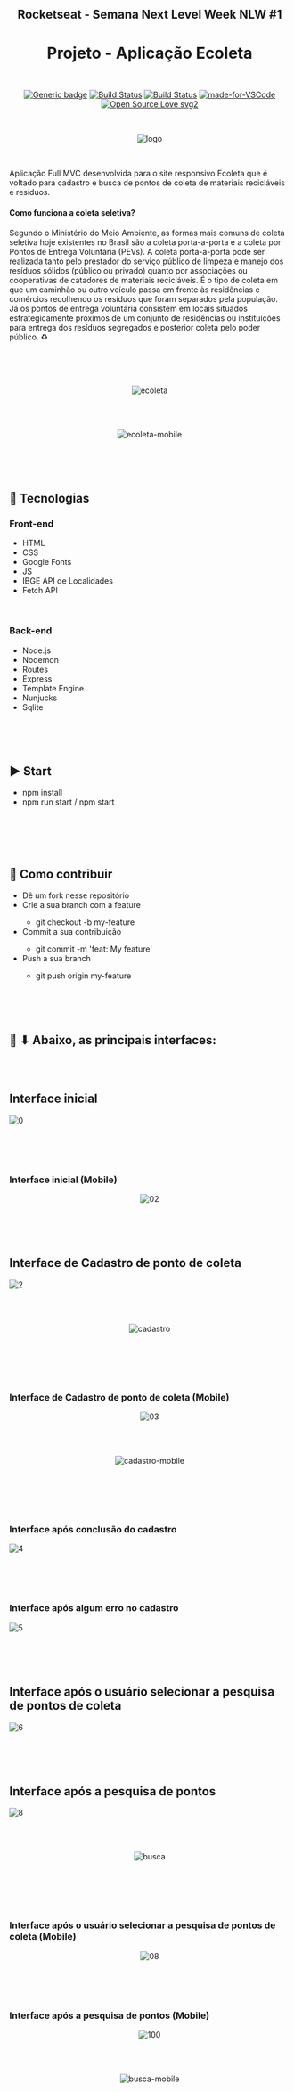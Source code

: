 <div align="center">  

## Rocketseat - Semana Next Level Week NLW #1
# Projeto - Aplicação Ecoleta

</div>

<br>

<div align="center">

[![Generic badge](https://img.shields.io/badge/Made%20by-Renan%20Borba-purple.svg)](https://shields.io/) [![Build Status](https://img.shields.io/github/stars/RenanBorba/ecoleta.svg)](https://github.com/RenanBorba/ecoleta) [![Build Status](https://img.shields.io/github/forks/RenanBorba/ecoleta.svg)](https://github.com/RenanBorba/ecoleta) [![made-for-VSCode](https://img.shields.io/badge/Made%20for-VSCode-1f425f.svg)](https://code.visualstudio.com/) [![Open Source Love svg2](https://badges.frapsoft.com/os/v2/open-source.svg?v=103)](https://github.com/ellerbrock/open-source-badges/)

</div>

<br>

<div align="center">

![logo](https://user-images.githubusercontent.com/48495838/84052952-a14bcd00-a987-11ea-86ea-5fa647764c5d.png)

</div>

<br>

Aplicação Full MVC desenvolvida para o site responsivo Ecoleta que é voltado para cadastro e busca de pontos de coleta de materiais recicláveis e resíduos.
#### Como funciona a coleta seletiva?

Segundo o Ministério do Meio Ambiente, as formas mais comuns de coleta seletiva hoje existentes no Brasil são a coleta porta-a-porta e a coleta por Pontos de Entrega Voluntária (PEVs). A coleta porta-a-porta pode ser realizada tanto pelo prestador do serviço público de limpeza e manejo dos resíduos sólidos (público ou privado) quanto por associações ou cooperativas de catadores de materiais recicláveis. É o tipo de coleta em que um caminhão ou outro veículo passa em frente às residências e comércios recolhendo os resíduos que foram separados pela população.<br>
Já os pontos de entrega voluntária consistem em locais situados estrategicamente próximos de um conjunto de residências ou instituições para entrega dos resíduos segregados e posterior coleta pelo poder público. ♻️

<br><br><br>

<div align="center">
  
![ecoleta](https://user-images.githubusercontent.com/48495838/86255485-8c7ce680-bb8d-11ea-9616-b077c71ee093.png)

<br><br>

![ecoleta-mobile](https://user-images.githubusercontent.com/48495838/84701574-9ebf1980-af2b-11ea-9ce5-c074e0e5801d.png)

</div>

<br><br><br>

## :rocket: Tecnologias
### Front-end
<ul>
  <li>HTML</li>
  <li>CSS</li>
  <li>Google Fonts</li>
  <li>JS</li>
  <li>IBGE API de Localidades</li>
  <li>Fetch API</li>
</ul>

<br>

### Back-end
<ul>
  <li>Node.js</li>
  <li>Nodemon</li>
  <li>Routes</li>
  <li>Express</li>
  <li>Template Engine</li>
  <li>Nunjucks</li>
  <li>Sqlite</li>
</ul>

<br><br><br>

## :arrow_forward: Start
<ul>
  <li>npm install</li>
  <li>npm run start / npm start</li>
</ul>

<br>

<br><br>

## :punch: Como contribuir
<ul>
  <li>Dê um fork nesse repositório</li>
  <li>Crie a sua branch com a feature</li>
    <ul>
      <li>git checkout -b my-feature</li>
    </ul>
  <li>Commit a sua contribuição</li>
    <ul>
      <li>git commit -m 'feat: My feature'</li>
    </ul>
  <li>Push a sua branch</li>
    <ul>
      <li>git push origin my-feature</li>
    </ul>
</ul>
<br><br><br>

## :mega: ⬇ Abaixo, as principais interfaces:

<br><br>

## Interface inicial

![0](https://user-images.githubusercontent.com/48495838/83978346-41005100-a8dd-11ea-838b-bb9e4d487684.png) 

<br><br><br>

### Interface inicial (Mobile)

<div align="center">

![02](https://user-images.githubusercontent.com/48495838/84054837-58494800-a98a-11ea-9980-30144d526fc0.png)

</div>

<br><br><br>

## Interface de Cadastro de ponto de coleta

![2](https://user-images.githubusercontent.com/48495838/84055549-5df35d80-a98b-11ea-9bcb-00c90653a35a.png)

<br><br>

<div align="center">

![cadastro](https://user-images.githubusercontent.com/48495838/84180520-040f9800-aa5e-11ea-8b94-56a6ac930682.gif)

</div>

<br><br>
<br><br>

### Interface de Cadastro de ponto de coleta (Mobile)

<div align="center">

![03](https://user-images.githubusercontent.com/48495838/84055000-95add580-a98a-11ea-985f-49d965da1bdb.png)

<br><br>

![cadastro-mobile](https://user-images.githubusercontent.com/48495838/84203171-5b723000-aa7f-11ea-973e-e48cc31adbb0.gif)

</div>

<br><br><br><br>

### Interface após conclusão do cadastro

![4](https://user-images.githubusercontent.com/48495838/83978357-54abb780-a8dd-11ea-878a-8f45b1e049eb.png) 

<br><br><br>

### Interface após algum erro no cadastro

![5](https://user-images.githubusercontent.com/48495838/83978358-55dce480-a8dd-11ea-994c-15c6c58e0c39.png) 

<br><br><br>

## Interface após o usuário selecionar a pesquisa de pontos de coleta

![6](https://user-images.githubusercontent.com/48495838/83978359-56757b00-a8dd-11ea-8c28-2f73cbed985c.png) 

<br><br><br>

## Interface após a pesquisa de pontos

![8](https://user-images.githubusercontent.com/48495838/84055576-677cc580-a98b-11ea-8fdd-b6baeb921835.png)

<br><br>

<div align="center">

![busca](https://user-images.githubusercontent.com/48495838/84180515-0114a780-aa5e-11ea-987c-72d4a4adb400.gif)

</div>

<br><br><br><br>

### Interface após o usuário selecionar a pesquisa de pontos de coleta (Mobile)

<div align="center">

![08](https://user-images.githubusercontent.com/48495838/84054839-58494800-a98a-11ea-9c43-814601822c33.png)

</div>

<br><br><br>

### Interface após a pesquisa de pontos (Mobile)

<div align="center">

![100](https://user-images.githubusercontent.com/48495838/84303473-68e5f380-ab2d-11ea-8152-756a2f974915.png)

<br><br>

![busca-mobile](https://user-images.githubusercontent.com/48495838/84821680-df816600-aff1-11ea-9d5d-fc9afd709567.gif)

</div>
